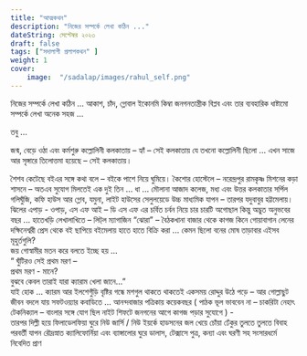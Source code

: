 ```yaml
---
title: "আত্মকথন"
description: "নিজের সম্পর্কে লেখা কঠিন ..."
dateString: সেপ্টেম্বর ২০২৩ 
draft: false
tags: ["সদালাপী প্রলাপকথন" ]
weight: 1
cover: 
    image:  "/sadalap/images/rahul_self.png"
---
```




নিজের সম্পর্কে লেখা কঠিন ... 
আকাশ, চাঁদ, গ্লোবাল ইকোনমি কিম্বা জনগনতান্ত্রীক বিপ্লব এবং তার ব্যবহারিক ধাষ্টামো সম্পর্কে লেখা অনেক সহজ ...

তবু ...

জন্ম, বেড়ে ওঠা এবং কর্মশুরু কল্লোলিনী কলকাতায় – হ্যাঁ – সেই কলকাতায় যে তখনো কল্লোলিনী ছিলো ... এখন সাজে আর সৃঙ্গারে তিলোত্তমা হয়েছে – সেই কলকাতায়।   

শৈশব কেটেছে বইএর সঙ্গে কথা বলে – বইকে পাশে নিয়ে ঘুমিয়ে। কৈশোর হোস্টেলে – নরেন্দ্রপুর রামকৃষ্ণ মিশনের কড়া শাসনে – অতএব সুযোগ মিলতেই এক দুই তিন ... ধা ... মৌলানা আজাদ কলেজ, মধ্য এবং উত্তর কলকাতার সর্পিল গলিঘুঁজি, কফি হাউস আর গ্লোব, যমুনা, লাইট হাউসের সেলুলয়েডে উচ্চ মাধ্যমিক যাপন – তারপর যদুবাবুর হট্টমেলায়। ঝিলের এপাড় - ওপাড়, এস এফ আই – ডি এস এফ এর চর্বিত চর্বন নিয়ে চার চারটি অগোছাল কিন্তু অদ্ভুত অনুভবের বছর ... হাতেখড়ি লেখালাখিতে – লিট্‌ল ম্যাগাজিন “ঝোরা” – বৈঠকখানা বাজার থেকে কাগজ কিনে গোয়াবাগান লেনের দক্ষিনেশ্বরী প্রেস থেকে বই ছাপিয়ে বইমেলায় হাতে হাতে বিক্রি করা ... কেমন ছিলো বনের মোষ তাড়াবার এইসব মূহুর্তগুলি?  
জয় গোস্বামীর মতন করে বলতে ইচ্ছে হয় ...   
“ ঘুঁটিরও সেই প্রথম মরণ –   
প্রথম মরণ - মানে?  
বুঝবে কেবল তারাই যারা ক্যারাম খেলা জানে...”  
যাই হোক ... ক্যারম আর ইলশেগুঁড়ি বৃষ্টির গন্ধে মশগুল থাকতে থাকতেই একসময় রোদ্দুর উঠে পড়ে – আর গোল্লাছুট জীবন বদলে যায় সফটওয়্যার কবাডিতে ... আনন্দবাজার পত্রিকায় কয়েকবছর ( পাঠক ভূল ভাববেন না – চাকরিটা নেহাৎ টেকনিক্যাল – বাংলার সঙ্গে যোগ ছিল নাইট শিফটে জনগনের আগে কাগজ পড়ার সুযোগে )  -   
তারপর দিল্লী হয়ে ফিলাডেলফিয়া ঘুরে নিউ জার্সি / নিউ ইয়র্কে হাডসনের জল খেয়ে চোঁয়া ঢেঁকুর তুলতে তুলতে বিবাহ পরবর্তী যাপন রৌদ্রস্নাত ক্যালিফোর্নিয়া এবং ব্যাঙ্গালোর ঘুরে ডালাস, টেক্সাসে পুত্র, কন্যা এবং ঘরণী সহ সংসারধর্মে নিবেদিত প্রাণ 
